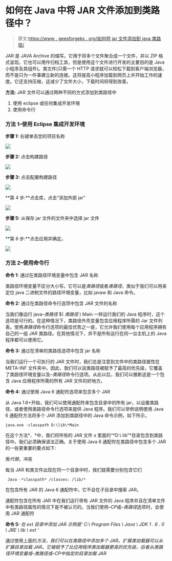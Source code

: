 # 如何在 Java 中将 JAR 文件添加到类路径中？

> 原文:[https://www . geesforgeks . org/如何将 jar 文件添加到 java 类路径/](https://www.geeksforgeeks.org/how-to-add-jar-file-to-classpath-in-java/)

JAR 是 JAVA Archive 的缩写。它用于将多个文件聚合成一个文件，并以 ZIP 格式呈现。它也可以用作归档工具，但是使用这个文件进行开发的主要目的是 Java 小程序及其组件(。类文件)只需一个 HTTP 请求就可以轻松下载到客户端浏览器，而不是只为一件事建立新的连接。这将提高小程序加载到网页上并开始工作的速度。它还支持压缩，这减少了文件大小，下载时间将得到改善。

**方法:** JAR 文件可以通过两种不同的方式添加到类路径中

1.  使用 eclipse 或任何集成开发环境
2.  使用命令行

### 方法 1–使用 Eclipse 集成开发环境

**步骤 1:** 右键单击您的项目名称

![](img/212aff5a87b24a10a32214e6abe617f9.png)

**步骤 2:** 点击构建路径

![](img/816e86e68f0b542752ff74784bf54534.png)

**步骤 3:** 点击配置构建路径

![](img/3e96f5221ba678829c8c4fa39bcb7b68.png)

**第 4 步:**点击库，点击“添加外部 jar”

![](img/d77e3b140996d112094cdf6c404bd88b.png)

**步骤 5:** 从保存 jar 文件的文件夹中选择 jar 文件

![](img/85e3ef77185dd90aab56bf8601ca6607.png)

**第 6 步:**点击应用并确定。

![](img/45da0a9001bcbdec1cd107a54955f2a1.png)

### 方法 2–使用命令行

**命令 1:** 通过在类路径环境变量中包含 JAR 名称

类路径环境变量不区分大小写。它可以是*类路径*或者*类路径*，类似于我们可以用来定位 java 二进制文件的路径环境变量，比如 javaw 和 Java 命令。

**命令 2:** 通过在类路径命令行选项中包含 JAR 文件的名称

当我们像运行 java–*类路径* $( *类路径* ) Main 一样运行我们的 Java 程序时，这个选项是可行的。在这种情况下，类路径外壳变量包含应用程序所需的 Jar 文件列表。使用*类路径*命令行选项的最佳优势之一是，它允许我们使用每个应用程序拥有自己的一组 JAR 类路径。在其他情况下，并不是所有运行在同一台主机上的 Java 程序都可以使用它。

**命令 3:** 通过在清单的类路径选项中包含 jar 名称

当我们运行一个可执行的 JAR 文件时，我们总是注意到文件中的类路径属性在 META-INF 文件夹中。因此，我们可以说类路径被赋予了最高的优先级，它覆盖了类路径环境变量以及–*类路径*命令行选项。从此以后，我们可以推断这是一个包含 Java 应用程序所需的所有 JAR 文件的好地方。

**命令 4:** 通过使用 Java 6 通配符选项来包含多个 JAR

从 Java 1.6+开始，我们可以使用通配符来包含目录中的所有 jar，以设置类路径，或者使用类路径命令行选项来提供 Java 程序。我们可以举例说明使用 Java 6 通配符方法将多个 JAR 添加到类路径中的 Java 命令示例，如下所示，

```
java.exe -classpath D:\lib\*Main
```

在这个方法*、*中，我们将所有的 JAR 文件 *s* 里面的“*D:\ lib”*目录包含到类路径中。我们必须确保语法正确。关于使用 Java 6 通配符在类路径中包含多个 JAR 的一些更重要的要点如下:

用*代替*。冲突

每当 JAR 和类文件出现在同一个目录中时，我们就需要分别包含它们

```
 Java -*classpath* /classes: /lib/*
```

在包含所有 JAR 的 Java 6 通配符中，它不会在子目录中搜索 JAR。

通配符包含在所有 JAR 中在我们运行带有 JAR 文件的 Java 程序并且在清单文件中有类路径属性的情况下是不被认可的。当我们使用–*CP*或–*类路径*选项时，会使用 JAR 通配符

**命令 5:** *在 ext 目录中添加 JAR 示例是' C:\ Program Files \ Java \ JDK 1 . 6 . 0 \ JRE \ lib \ ext '*

通过使用上面的*方法，我们可以在类路径中添加多个 JAR。扩展类加载器可以从扩展目录加载 JAR。它被赋予了比应用程序类加载器更高的优先级，后者从类路径环境变量或–*类路径*或–*CP*中指定的目录加载 JAR*